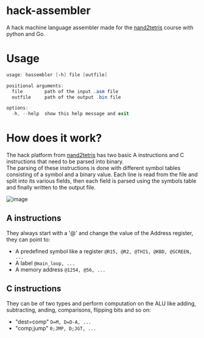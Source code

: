 # hack-assembler
A hack machine language assembler made for the [nand2tetris](https://www.nand2tetris.org) course with python and Go.

# Usage
```powershell
usage: hassembler [-h] file [outfile]

positional arguments:
  file        path of the input .asm file
  outfile     path of the output .bin file

options:
  -h, --help  show this help message and exit
```

# How does it work?
The hack platform from [nand2tetris](https://www.nand2tetris.org) has two basic A instructions and C instructions that need to be parsed into binary.\
The parsing of these instructions is done with different symbol tables consisting of a symbol and a binary value. Each line is read from the file and split into its various fields, then each field is parsed using the symbols table and finally written to the output file.

![image](https://github.com/vasll/hack-assembler/assets/67590845/d3d73e2f-3bc8-44dc-9fdc-7f071e33d3ed)

## A instructions
They always start with a '@' and change the value of the Address register, they can point to:
- A predefined symbol like a register `@R15, @R2, @THIS, @KBD, @SCREEN, ...`
- A label `@main_loop, ...`
- A memory address `@1254, @56, ...`
## C instructions
They can be of two types and perform computation on the ALU like adding, subtracting, anding, comparisons, flipping bits and so on:
- "dest=comp" `D=M, D=D-A, ...`
- "comp;jump" `0;JMP, D;JGT, ...`


